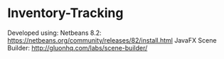 # Inventory-Tracking


Developed using:
Netbeans 8.2: https://netbeans.org/community/releases/82/install.html
JavaFX Scene Builder: http://gluonhq.com/labs/scene-builder/

